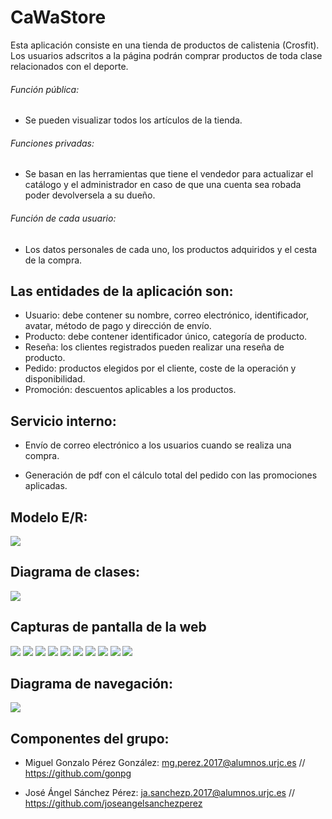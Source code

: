 # CaWaStore

Esta aplicación consiste en una tienda de productos de calistenia (Crosfit).
Los usuarios adscritos a la página podrán comprar productos de toda clase relacionados con el deporte.

###### Función pública: 

- Se pueden visualizar todos los artículos de la tienda.

###### Funciones privadas:

- Se basan en las herramientas que tiene el vendedor para actualizar el catálogo y el administrador en caso de que una cuenta sea robada poder devolversela a su dueño.

###### Función de cada usuario:

- Los datos personales de cada uno, los productos adquiridos y el cesta de la compra.

## Las entidades de la aplicación son: 

- Usuario: debe contener su nombre, correo electrónico, identificador, avatar, método de pago y dirección de envío.
- Producto: debe contener identificador único, categoría de producto.
- Reseña: los clientes registrados pueden realizar una reseña de producto.
- Pedido: productos elegidos por el cliente, coste de la operación y disponibilidad.
- Promoción: descuentos aplicables a los productos.

## Servicio interno:

- Envío de correo electrónico a los usuarios cuando se realiza una compra.

- Generación de pdf con el cálculo total del pedido con las promociones aplicadas. 

## Modelo E/R:

![](Documentos/modeloER.PNG)

## Diagrama de clases:

![](Documentos/UML.PNG)

## Capturas de pantalla de la web
![](Documentos/Tienda.png)
![](Documentos/Login.png)
![](Documentos/Perfilusuario.png)
![](Documentos/Registro.png)
![](Documentos/Registrocompleto.png)
![](Documentos/Añadirproducto.png)
![](Documentos/Detallesdeproducto.png)
![](Documentos/Productoeliminado.png)
![](Documentos/Realizarpedido.png)
![](Documentos/Reseñaañadida.png)

## Diagrama de navegación:
![](Documentos/navegacion.PNG)

## Componentes del grupo: 

- Miguel Gonzalo Pérez González: mg.perez.2017@alumnos.urjc.es // https://github.com/gonpg

- José Ángel Sánchez Pérez: ja.sanchezp.2017@alumnos.urjc.es // https://github.com/joseangelsanchezperez



